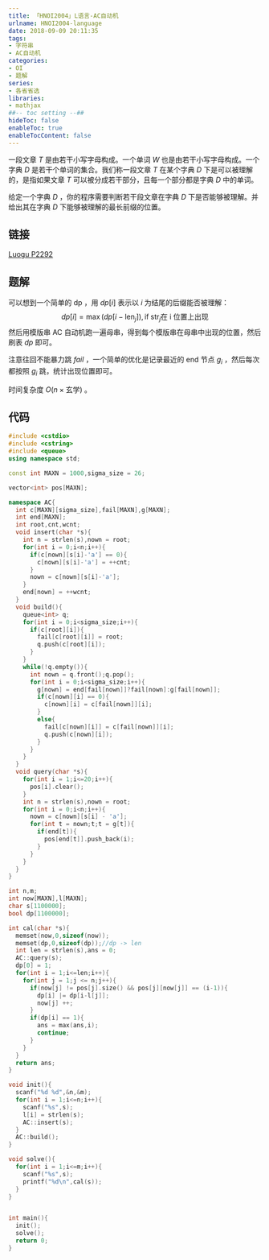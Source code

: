 ```yaml
---
title: 「HNOI2004」L语言-AC自动机
urlname: HNOI2004-language
date: 2018-09-09 20:11:35
tags:
- 字符串
- AC自动机
categories: 
- OI
- 题解
series:
- 各省省选
libraries:
- mathjax 
##-- toc setting --##
hideToc: false
enableToc: true
enableTocContent: false
---
```


一段文章 $T$ 是由若干小写字母构成。一个单词 $W$ 也是由若干小写字母构成。一个字典 $D$ 是若干个单词的集合。我们称一段文章 $T$ 在某个字典 $D$ 下是可以被理解的，是指如果文章 $T$ 可以被分成若干部分，且每一个部分都是字典 $D$ 中的单词。

给定一个字典 $D$ ，你的程序需要判断若干段文章在字典 $D$ 下是否能够被理解。并给出其在字典 $D$ 下能够被理解的最长前缀的位置。

<!--more-->

## 链接

[Luogu P2292](https://www.luogu.org/problemnew/show/P2292)

## 题解

可以想到一个简单的 $\text{dp}$  ，用 $dp[i]$ 表示以 $i$ 为结尾的后缀能否被理解：
$$
dp[i] = \max(dp[i-\text{len} _ j]) ,\text{if} \; \text{str} _ j \text{在 i 位置上出现}
$$
然后用模版串 $\text{AC}$ 自动机跑一遍母串，得到每个模版串在母串中出现的位置，然后刷表 $dp$ 即可。

注意往回不能暴力跳 $fail$ ，一个简单的优化是记录最近的 $\text{end}$ 节点 $g_i$ ，然后每次都按照 $g_i$ 跳，统计出现位置即可。

时间复杂度 $O(n \times \text{玄学})$ 。

## 代码



```cpp
#include <cstdio>
#include <cstring>
#include <queue>
using namespace std;

const int MAXN = 1000,sigma_size = 26;

vector<int> pos[MAXN];

namespace AC{
  int c[MAXN][sigma_size],fail[MAXN],g[MAXN];
  int end[MAXN];
  int root,cnt,wcnt;
  void insert(char *s){
    int n = strlen(s),nown = root;
    for(int i = 0;i<n;i++){
      if(c[nown][s[i]-'a'] == 0){
        c[nown][s[i]-'a'] = ++cnt;
      }
      nown = c[nown][s[i]-'a'];
    }
    end[nown] = ++wcnt;
  }
  void build(){
    queue<int> q;
    for(int i = 0;i<sigma_size;i++){
      if(c[root][i]){
        fail[c[root][i]] = root;
        q.push(c[root][i]);
      }
    }
    while(!q.empty()){
      int nown = q.front();q.pop();
      for(int i = 0;i<sigma_size;i++){
        g[nown] = end[fail[nown]]?fail[nown]:g[fail[nown]];
        if(c[nown][i] == 0){
          c[nown][i] = c[fail[nown]][i];
        }
        else{
          fail[c[nown][i]] = c[fail[nown]][i];
          q.push(c[nown][i]);
        }
      }
    }
  }
  void query(char *s){
    for(int i = 1;i<=20;i++){
      pos[i].clear();
    }
    int n = strlen(s),nown = root;
    for(int i = 0;i<n;i++){
      nown = c[nown][s[i] - 'a'];
      for(int t = nown;t;t = g[t]){
        if(end[t]){
          pos[end[t]].push_back(i);
        }
      }
    }
  }
}

int n,m;
int now[MAXN],l[MAXN];
char s[1100000];
bool dp[1100000];

int cal(char *s){
  memset(now,0,sizeof(now));
  memset(dp,0,sizeof(dp));//dp -> len
  int len = strlen(s),ans = 0;
  AC::query(s);
  dp[0] = 1;
  for(int i = 1;i<=len;i++){
    for(int j = 1;j <= n;j++){
      if(now[j] != pos[j].size() && pos[j][now[j]] == (i-1)){
        dp[i] |= dp[i-l[j]];
        now[j] ++;
      }
      if(dp[i] == 1){
        ans = max(ans,i);
        continue;
      }
    }
  }
  return ans;
}

void init(){
  scanf("%d %d",&n,&m);
  for(int i = 1;i<=n;i++){
    scanf("%s",s);
    l[i] = strlen(s);
    AC::insert(s);
  }
  AC::build();
}

void solve(){
  for(int i = 1;i<=m;i++){
    scanf("%s",s);
    printf("%d\n",cal(s));
  }
}


int main(){
  init();
  solve();
  return 0;
}
```




